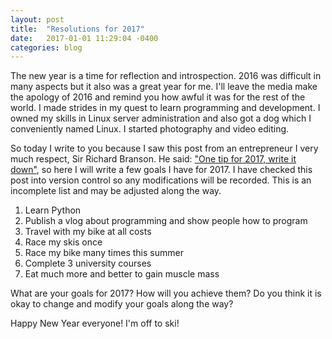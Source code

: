 ```yaml
---
layout: post
title:  "Resolutions for 2017"
date:   2017-01-01 11:29:04 -0400
categories: blog
---
```

The new year is a time for reflection and introspection. 2016 was difficult in many aspects but it also was a great year for me. I'll leave the media make the apology of 2016 and remind you how awful it was for the rest of the world. 
I made strides in my quest to learn programming and development. 
I owned my skills in Linux server administration and also got a dog which I conveniently named Linux. I started photography and video editing.

So today I write to you because I saw this post from an entrepreneur I very much respect, Sir Richard Branson. 
He said: ["One tip for 2017, write it down"](https://www.virgin.com/richard-branson/my-one-tip-2017-write-it-down), so here I will write a few goals I have for 2017. 
I have checked this post into version control so any modifications will be recorded. This is an incomplete list and may be adjusted along the way.

1. Learn Python
2. Publish a vlog about programming and show people how to program
3. Travel with my bike at all costs
4. Race my skis once
5. Race my bike many times this summer
6. Complete 3 university courses
7. Eat much more and better to gain muscle mass

What are your goals for 2017? How will you achieve them? Do you think it is okay to change and modify your goals along the way?

Happy New Year everyone! I'm off to ski!
